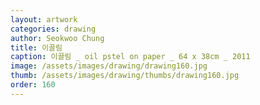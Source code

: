 ```yaml
---
layout: artwork
categories: drawing
author: Seokwoo Chung
title: 이끌림
caption: 이끌림 _ oil pstel on paper _ 64 x 38cm _ 2011
image: /assets/images/drawing/drawing160.jpg
thumb: /assets/images/drawing/thumbs/drawing160.jpg
order: 160
---
```

